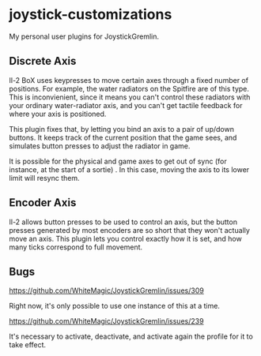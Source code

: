 # joystick-customizations

My personal user plugins for JoystickGremlin.

## Discrete Axis

Il-2 BoX uses keypresses to move certain axes through a fixed number of
positions. For example, the water radiators on the Spitfire are of this
type. This is inconvienient, since it means you can't control these radiators
with your ordinary water-radiator axis, and you can't get tactile feedback for
where your axis is positioned.

This plugin fixes that, by letting you bind an axis to a pair of up/down
buttons. It keeps track of the current position that the game sees, and
simulates button presses to adjust the radiator in game.

It is possible for the physical and game axes to get out of sync (for instance,
at the start of a sortie) . In this case, moving the axis to its lower limit
will resync them.

## Encoder Axis

Il-2 allows button presses to be used to control an axis, but the
button presses generated by most encoders are so short that they won't
actually move an axis. This plugin lets you control exactly how it is
set, and how many ticks correspond to full movement.

## Bugs

https://github.com/WhiteMagic/JoystickGremlin/issues/309

Right now, it's only possible to use one instance of this at a time.

https://github.com/WhiteMagic/JoystickGremlin/issues/239

It's necessary to activate, deactivate, and activate again the profile for it to take effect.
